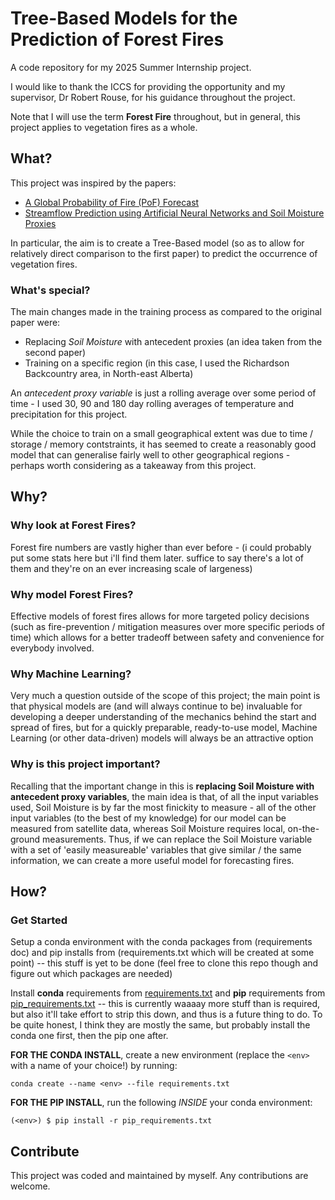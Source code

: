 # Tree-Based Models for the Prediction of Forest Fires
A code repository for my 2025 Summer Internship project.

I would like to thank the ICCS for providing the opportunity and my supervisor, Dr Robert Rouse, for his guidance throughout the project.

Note that I will use the term **Forest Fire** throughout, but in general, this project applies to vegetation fires as a whole.

## What?
This project was inspired by the papers:
- [A Global Probability of Fire (PoF) Forecast](https://agupubs.onlinelibrary.wiley.com/doi/10.1029/2023GL107929)
- [Streamflow Prediction using Artificial Neural Networks and Soil Moisture Proxies](https://www.cambridge.org/core/journals/environmental-data-science/article/streamflow-prediction-using-artificial-neural-networks-and-soil-moisture-proxies/0BD1412AC5E8CED23D4564AECD8F2583)

In particular, the aim is to create a Tree-Based model (so as to allow for relatively direct comparison to the first paper) to predict the occurrence of vegetation fires.

### What's special?
The main changes made in the training process as compared to the original paper were:
- Replacing _Soil Moisture_ with antecedent proxies (an idea taken from the second paper)
- Training on a specific region (in this case, I used the Richardson Backcountry area, in North-east Alberta)

An _antecedent proxy variable_ is just a rolling average over some period of time - I used 30, 90 and 180 day rolling averages of temperature and precipitation for this project.

While the choice to train on a small geographical extent was due to time / storage / memory contstraints, it has seemed to create a reasonably good model that can generalise fairly well to other geographical regions - perhaps worth considering as a takeaway from this project.

## Why?

### Why look at Forest Fires?
Forest fire numbers are vastly higher than ever before - (i could probably put some stats here but i'll find them later. suffice to say there's a lot of them and they're on an ever increasing scale of largeness)

### Why model Forest Fires?
Effective models of forest fires allows for more targeted policy decisions (such as fire-prevention / mitigation measures over more specific periods of time) which allows for a better tradeoff between safety and convenience for everybody involved.

### Why Machine Learning?
Very much a question outside of the scope of this project; the main point is that physical models are (and will always continue to be) invaluable for developing a deeper understanding of the mechanics behind the start and spread of fires, but for a quickly preparable, ready-to-use model, Machine Learning (or other data-driven) models will always be an attractive option

### Why is this project important?
Recalling that the important change in this is **replacing Soil Moisture with antecedent proxy variables**, the main idea is that, of all the input variables used, Soil Moisture is by far the most finickity to measure - all of the other input variables (to the best of my knowledge) for our model can be measured from satellite data, whereas Soil Moisture requires local, on-the-ground measurements. Thus, if we can replace the Soil Moisture variable with a set of 'easily measureable' variables that give similar / the same information, we can create a more useful model for forecasting fires.

## How?

### Get Started
Setup a conda environment with the conda packages from (requirements doc) and pip installs from (requirements.txt which will be created at some point) -- this stuff is yet to be done (feel free to clone this repo though and figure out which packages are needed)

Install **conda** requirements from [requirements.txt](requirements.txt) and **pip** requirements from [pip_requirements.txt](pip_requirements.txt) -- this is currently waaaay more stuff than is required, but also it'll take effort to strip this down, and thus is a future thing to do. To be quite honest, I think they are mostly the same, but probably install the conda one first, then the pip one after.

**FOR THE CONDA INSTALL**, create a new environment (replace the `<env>` with a name of your choice!) by running:
```
conda create --name <env> --file requirements.txt
```

**FOR THE PIP INSTALL**, run the following _INSIDE_ your conda environment:
```
(<env>) $ pip install -r pip_requirements.txt
```

## Contribute
This project was coded and maintained by myself. Any contributions are welcome.
